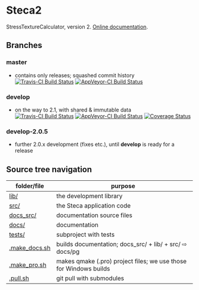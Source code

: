 # Steca2
StressTextureCalculator, version 2. [Online documentation](https://scgmlz.github.io/Steca2/).

## Branches

### master

* contains only releases; squashed commit history \
  [![Travis-CI Build Status](https://travis-ci.org/scgmlz/Steca2.svg?branch=master)](https://travis-ci.org/scgmlz/Steca2)
  [![AppVeyor-CI Build Status](https://ci.appveyor.com/api/projects/status/github/scgmlz/steca2?branch=master&svg=true)](https://ci.appveyor.com/project/jburle/steca2)

### develop

* on the way to 2.1, with shared & immutable data \
  [![Travis-CI Build Status](https://travis-ci.org/scgmlz/Steca2.svg?branch=develop)](https://travis-ci.org/scgmlz/Steca2)
  [![AppVeyor-CI Build Status](https://ci.appveyor.com/api/projects/status/github/scgmlz/steca2?branch=develop&svg=true)](https://ci.appveyor.com/project/jburle/steca2)
  [![Coverage Status](https://coveralls.io/repos/github/scgmlz/Steca2/badge.svg?branch=develop)](https://coveralls.io/github/scgmlz/Steca2?branch=develop)

### develop-2.0.5

* further 2.0.x development (fixes etc.), until **develop** is ready for a release

## Source tree navigation

folder/file | purpose
---         | ---
[lib/](lib/)            | the development library
[src/](src/)            | the Steca application code
[docs_src/](docs_src/)  | documentation source files
[docs/](docs/)          | documentation
[tests/](tests/)        | subproject with tests
[.make_docs.sh](.make_docs.sh) | builds documentation; docs_src/ + lib/ + src/ ⇨ docs/pg
[.make_pro.sh](.make_pro.sh) | makes qmake (.pro) project files; we use those for Windows builds
[.pull.sh](.pull.sh) | git pull with submodules

